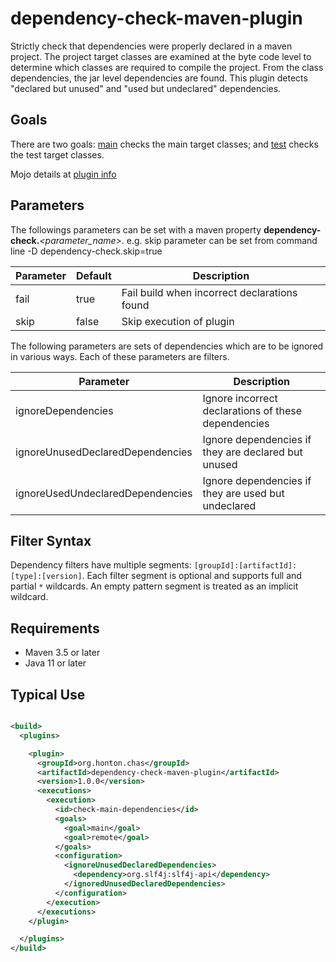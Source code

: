 # dependency-check-maven-plugin

Strictly check that dependencies were properly declared in a maven project. The project target
classes are examined at the byte code level to determine which classes are required to compile the
project. From the class dependencies, the jar level dependencies are found. This plugin detects
"declared but unused" and "used but undeclared" dependencies.

## Goals

There are two goals: [main](https://chonton.github.io/dependency-check-maven-plugin/main-mojo.html) checks the main 
target classes; and [test](https://chonton.github.io/dependency-check-maven-plugin/test-mojo.html) checks the test
target classes.

Mojo details at [plugin info](https://chonton.github.io/dependency-check-maven-plugin/plugin-info.html)

## Parameters

The followings parameters can be set with a maven property **dependency-check.**_<parameter_name\>_. e.g. skip 
parameter can be set from command line -D dependency-check.skip=true

| Parameter           | Default | Description                                         |
|---------------------|---------|-----------------------------------------------------|
| fail                | true    | Fail build when incorrect declarations found        |
| skip                | false   | Skip execution of plugin                            |

The following parameters are sets of dependencies which are to be ignored in various ways. Each of
these parameters are filters.

| Parameter                        | Description                                         |
|----------------------------------|-----------------------------------------------------|
| ignoreDependencies               | Ignore incorrect declarations of these dependencies |
| ignoreUnusedDeclaredDependencies | Ignore dependencies if they are declared but unused |
| ignoreUsedUndeclaredDependencies | Ignore dependencies if they are used but undeclared |

## Filter Syntax

Dependency filters have multiple segments: `[groupId]:[artifactId]:[type]:[version]`. Each filter
segment is optional and supports full and partial `*` wildcards. An empty pattern segment is treated
as an implicit wildcard.

## Requirements

- Maven 3.5 or later
- Java 11 or later

## Typical Use

```xml

<build>
  <plugins>

    <plugin>
      <groupId>org.honton.chas</groupId>
      <artifactId>dependency-check-maven-plugin</artifactId>
      <version>1.0.0</version>
      <executions>
        <execution>
          <id>check-main-dependencies</id>
          <goals>
            <goal>main</goal>
            <goal>remote</goal>
          </goals>
          <configuration>
            <ignoreUnusedDeclaredDependencies>
              <dependency>org.slf4j:slf4j-api</dependency>
            </ignoredUnusedDeclaredDependencies>
          </configuration>
        </execution>
      </executions>
    </plugin>

  </plugins>
</build>
```
